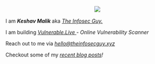 <h3 align="center">
<img src="https://user-images.githubusercontent.com/33570148/111264989-72693280-864e-11eb-8669-2df48167c036.png">
</h3>

I am <strong> <i>Keshav Malik</i> </strong> aka <i> <a href="https://theinfosecguy.xyz">The Infosec Guy.</a></i>

I am building <i> <a href="https://vulnerable.live"> Vulnerable.Live </a> - Online Vulnerability Scanner </i>

Reach out to me via <i><a href="mailto:hello@theinfosecguy.xyz"/>hello@theinfosecguy.xyz</i>

Checkout some of my <i><a href="https://linktr.ee/theinfosecguy">recent blog posts</a>! </i>
